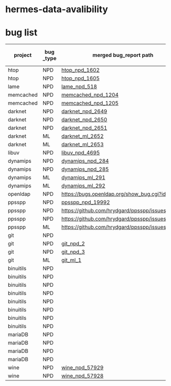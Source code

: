 # hermes-data-avalibility

# bug list

| project   | bug _type | merged bug_report path                       | bug_report URL                                        | status    | merged bug number |
| --------- | --------- | -------------------------------------------- | ----------------------------------------------------- | --------- | ----------------- |
| htop      | NPD       | [htop_npd_1602](bug_report/htop/1.json) | https://github.com/htop-dev/htop/issues/1602          | confirmed | 2                 |
| htop      | NPD       | [htop_npd_1605](bug_report/htop/2.json)      | https://github.com/htop-dev/htop/issues/1605          | confirmed | 2                 |
| lame      | NPD       | [lame_npd_518](bug_report/lame/1.json)      | https://sourceforge.net/p/lame/bugs/518/              |           | 1                 |
| memcached | NPD       | [memcached_npd_1204](bug_report/memcached/1.json)      | https://github.com/memcached/memcached/issues/1204    | deny      | 1                 |
| memcached | NPD       | [memcached_npd_1205](bug_report/memcached/2.json)      | https://github.com/memcached/memcached/issues/1205    | confirmed | 1                 |
| darknet   | NPD       | [darknet_npd_2649](bug_report/darknet/npd_1.json)      | https://github.com/pjreddie/darknet/issues/2649       |           | 1                 |
| darknet   | NPD       | [darknet_npd_2650](bug_report/darknet/npd_2.json)      | https://github.com/pjreddie/darknet/issues/2650       |           | 1                 |
| darknet   | NPD       | [darknet_npd_2651](bug_report/darknet/npd_3.json)      | https://github.com/pjreddie/darknet/issues/2651       |           | 1                 |
| darknet   | ML        | [darknet_ml_2652](bug_report/darknet/ml_1.json)      | https://github.com/pjreddie/darknet/issues/2652       |           | 2                 |
| darknet   | ML        | [darknet_ml_2653](bug_report/darknet/ml_2.json)       | https://github.com/pjreddie/darknet/issues/2653       |           | 1                 |
| libuv     | NPD       | [libuv_npd_4695](bug_report/libuv/npd_1.json)      | https://github.com/libuv/libuv/issues/4695            | confirmed |                   |
| dynamips  | NPD       | [dynamips_npd_284](bug_report/dynamips/npd_1.json)      | https://github.com/GNS3/dynamips/issues/284           |           | 1                 |
| dynamips  | NPD       | [dynamips_npd_285](bug_report/dynamips/npd_2.json)      | https://github.com/GNS3/dynamips/issues/285           |           | 2                 |
| dynamips  | ML        | [dynamips_ml_291](bug_report/dynamips/ml_1.json)       | https://github.com/GNS3/dynamips/issues/291           |           | 1                 |
| dynamips  | ML        | [dynamips_ml_292](bug_report/dynamips/ml_1.json)        | https://github.com/GNS3/dynamips/issues/292           |           | 1                 |
| openldap  | NPD       | https://bugs.openldap.org/show_bug.cgi?id=9904  | https://bugs.openldap.org/show_bug.cgi?id=9904        | confirmed | 1                 |
| ppsspp    | NPD       | [ppsspp_npd_19992](bug_report/ppsspp/npd_1.json)      | https://github.com/hrydgard/ppsspp/issues/19992       |           | 2                 |
| ppsspp    | NPD       | https://github.com/hrydgard/ppsspp/issues/20064   | https://github.com/hrydgard/ppsspp/issues/20064       | confirmed | 1                 |
| ppsspp    | NPD       | https://github.com/hrydgard/ppsspp/issues/20069   | https://github.com/hrydgard/ppsspp/issues/20069       | confirmed | 1                 |
| ppsspp    | ML        | https://github.com/hrydgard/ppsspp/issues/20048   | https://github.com/hrydgard/ppsspp/issues/20048       | confirmed | 1                 |
| git       | NPD       |                                              | [git_npd_1](bug_report/git/git_npd_1.png)             | deny      | 2                 |
| git       | NPD       | [git_npd_2](bug_report/git/git_npd_2.png)    | [git_npd_2](bug_report/git/git_npd_2.png)             | confirmed | 1                 |
| git       | NPD       | [git_npd_3](bug_report/git/git_npd_3.png)    | [git_npd_3](bug_report/git/git_npd_3.png)             | confirmed | 1                 |
| git       | ML        | [git_ml_1](bug_report/git/git_ml_1.png)      | [git_ml_1](bug_report/git/git_ml_1.png)               | confirmed | 1                 |
| binuitils | NPD       |                                              | https://sourceware.org/bugzilla/show_bug.cgi?id=30951 | confirmed | 1                 |
| binuitils | NPD       |                                              | https://sourceware.org/bugzilla/show_bug.cgi?id=32707 | confirmed | 9                 |
| binuitils | NPD       |                                              | https://sourceware.org/bugzilla/show_bug.cgi?id=30949 | confirmed | 1                 |
| binuitils | NPD       |                                              | https://sourceware.org/bugzilla/show_bug.cgi?id=32698 | confirmed | 1                 |
| binuitils | NPD       |                                              | https://sourceware.org/bugzilla/show_bug.cgi?id=32699 | deny      | 2                 |
| binuitils | NPD       |                                              | https://sourceware.org/bugzilla/show_bug.cgi?id=32702 | deny      | 1                 |
| binuitils | NPD       |                                              | https://sourceware.org/bugzilla/show_bug.cgi?id=32703 | confirmed | 1                 |
| binuitils | NPD       |                                              | https://sourceware.org/bugzilla/show_bug.cgi?id=32710 | confirmed | 1                 |
| mariaDB   | NPD       |                                              | https://jira.mariadb.org/browse/MDEV-36070            | deny      | 2                 |
| mariaDB   | NPD       |                                              | https://jira.mariadb.org/browse/MDEV-29643            | confirmed | 1                 |
| mariaDB   | NPD       |                                              | https://jira.mariadb.org/browse/MDEV-29644            | confirmed | 1                 |
| mariaDB   | NPD       |                                              | https://jira.mariadb.org/browse/MDEV-29881            | confirmed | 1                 |
| wine      | NPD       | [wine_npd_57929](bug_report/wine/1.json)                                             | https://bugs.winehq.org/show_bug.cgi?id=57929         | deny      | 1                 |
| wine      | NPD       | [wine_npd_57928](bug_report/wine/2.json)                                             | https://bugs.winehq.org/show_bug.cgi?id=57928         |           | 3                 |

